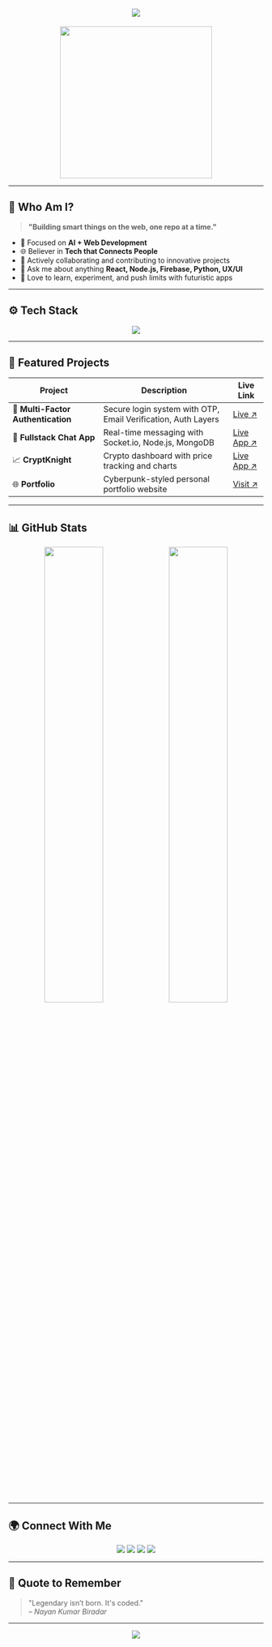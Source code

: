 <h1 align="center">
  <img src="https://readme-typing-svg.herokuapp.com?font=Fira+Code&duration=3000&pause=1000&color=00FF00&center=true&vCenter=true&width=435&lines=Hi+I'm+Nayan+Kumar+Biradar;Full+Stack+Developer+%7C+AI+Explorer;Code.+Build.+Connect.">
</h1>

<p align="center">
  <img src="https://media.giphy.com/media/qgQUggAC3Pfv687qPC/giphy.gif" width="300" />
</p>

---

## 🧠 Who Am I?
> **"Building smart things on the web, one repo at a time."**

- 🔐 Focused on **AI + Web Development**
- 🌐 Believer in **Tech that Connects People**
- 🤝 Actively collaborating and contributing to innovative projects
- 💬 Ask me about anything **React, Node.js, Firebase, Python, UX/UI**
- 🚀 Love to learn, experiment, and push limits with futuristic apps

---

## ⚙️ Tech Stack
<p align="center">
  <img src="https://skillicons.dev/icons?i=cpp,python,js,react,nextjs,nodejs,express,firebase,mongodb,mysql,html,css,tailwind,git,github,vscode,vercel,linux" />
</p>

---

## 🚀 Featured Projects

| Project | Description | Live Link |
|--------|-------------|-----------|
| 🔐 **Multi-Factor Authentication** | Secure login system with OTP, Email Verification, Auth Layers | [Live ↗](https://github.com/nkbiradar/multifactor-authentication) |
| 💬 **Fullstack Chat App** | Real-time messaging with Socket.io, Node.js, MongoDB | [Live App ↗](https://fullstack-chat-app-xkt6.onrender.com) |
| 📈 **CryptKnight** | Crypto dashboard with price tracking and charts | [Live App ↗](https://cryptknight.vercel.app) |
| 🌐 **Portfolio** | Cyberpunk-styled personal portfolio website | [Visit ↗](https://personal-portfolio-iota-swart.vercel.app) |

---

## 📊 GitHub Stats

<div align="center">
  <img src="https://github-readme-stats.vercel.app/api?username=nkbiradar&show_icons=true&theme=tokyonight" width="48%" />
  <img src="https://github-readme-streak-stats.herokuapp.com?user=nkbiradar&theme=tokyonight" width="48%" />
</div>

---

## 🌍 Connect With Me

<p align="center">
  <a href="https://www.linkedin.com/in/nayan-kumar-biradar/"><img src="https://img.shields.io/badge/LinkedIn-0A66C2?style=for-the-badge&logo=linkedin&logoColor=white" /></a>
  <a href="mailto:nayankuma1234@gmail.com"><img src="https://img.shields.io/badge/Gmail-EA4335?style=for-the-badge&logo=gmail&logoColor=white" /></a>
  <a href="https://personal-portfolio-iota-swart.vercel.app/"><img src="https://img.shields.io/badge/Portfolio-000?style=for-the-badge&logo=vercel&logoColor=white" /></a>
  <a href="https://wa.me/916363976632"><img src="https://img.shields.io/badge/WhatsApp-25D366?style=for-the-badge&logo=whatsapp&logoColor=white" /></a>
</p>

---

## 💬 Quote to Remember

> "Legendary isn’t born. It's coded."  
> *– Nayan Kumar Biradar*

---

<p align="center">
  <img src="https://capsule-render.vercel.app/api?type=waving&color=0f0f0f&height=100&section=footer"/>
</p>

